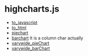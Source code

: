 ﻿# highcharts.js



+ [to_javascript](highcharts.js/to_javascript.1) 
+ [to_html](highcharts.js/to_html.1) 
+ [piechart](highcharts.js/piechart.1) 
+ [barchart](highcharts.js/barchart.1) It is a column char actually
+ [varywide_pieChart](highcharts.js/varywide_pieChart.1) 
+ [varywide_barChart](highcharts.js/varywide_barChart.1) 
